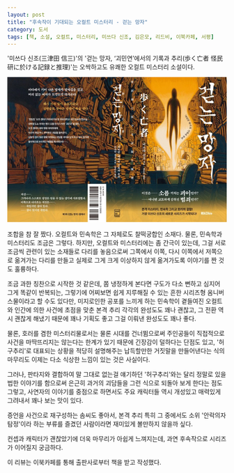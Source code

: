 ```yaml
---
layout: post
title: "후속작이 기대되는 오컬트 미스터리 - 걷는 망자"
category: 도서
tags: [책, 소설, 오컬트, 미스터리, 미쓰다 신조, 김은모, 리드비, 이북카페, 서평]
---
```


'미쓰다 신조(三津田 信三)'의
'걷는 망자, ‘괴민연’에서의 기록과 추리(歩く亡者 怪民研に於ける記録と推理)'는
오싹하고도 유쾌한 오컬트 미스터리 소설이다.

![표지](/images/book/aruku-bomon-kaiminken-ni-okeru-kiroku-to-suiri-book.jpg)

조합을 참 잘 짰다.
오컬트와 민속학은 그 자체로도 찰떡궁합인 소재다.
물론, 민속학과 미스터리도 조금은 그렇다.
하지만, 오컬트와 미스터리에는 좀 간극이 있는데,
그걸 서로 조금씩 관련이 있는 소재들로 다리를 놓음으로써
그쪽에서 이쪽, 다시 이쪽에서 저쪽으로 옮겨가는 다리를 만들고
실제로 그게 크게 이상하지 않게 옮겨가도록 이야기를 짠 것도 훌륭하다.

조금 과한 칭찬으로 시작한 것 같은데,
쫌 냉정하게 본다면 구도가 다소 뻔하고 심지어 그게 똑같이 반복되는,
그렇기에 어찌보면 쉽게 지루해질 수 있는 흔한 시리즈형 옴니버스물이라고 할 수도 있다만,
미지로인한 공포를 느끼게 하는 민속학이 곁들여진 오컬트와
인간에 의한 사건에 초점을 맞춘 본격 추리 각각의 완성도도 꽤나 괜찮고,
그 전환 역시 괜찮게 해냈기 때문에 꽤나 기획도 좋고 그걸 이뤄낸 완성도도 꽤나 좋다.

물론, 호러를 겸한 미스터리물로서는
물론 시대를 건너뜀으로써 주인공들이 직접적으로 사건을 마딱뜨리지는 않는다는 한계가 있기 때문에
긴장감이 덜하다는 단점도 있고,
'허구추리'로 대표되는 상황을 적당히 설명해주는 납득할만한 거짓말을 만들어낸다는 식의 마무리도
이제는 다소 식상한 느낌이 있는 것은 사실이다.

그러나, 판타지와 결합하여 말 그대로 없는걸 얘기하던 '허구추리'와는 달리
정말로 있을법한 이야기를 함으로써
은근히 과거의 괴담들을 그런 식으로 되돌아 보게 한다는 점도 그렇고,
사연자의 이야기를 중점으로 하면서도
주요 캐릭터들 역시 개성있고 매력있게 그려내서
꽤나 보는 맛이 있다.

증언을 사건으로 재구성하는 솜씨도 좋아서,
본격 추리 특히 그 중에서도 소위 '안락의자 탐정'이라 하는 부류를 즐겼던 사람이라면
재미있게 볼만하지 않을까 싶다.

컨셉과 캐릭터가 괜찮았기에 더욱 마무리가 아쉽게 느껴지는데,
과연 후속작으로 시리즈가 이어질지 궁금하다.



<div class="im im-info">
이 리뷰는 이북카페를 통해 출판사로부터 책을 받고 작성했다.
</div>
